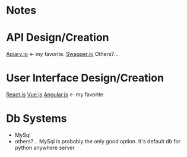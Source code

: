# Notes

# API Design/Creation
[Apiary.io](https://apiary.io/) <- my favorite.
[Swagger.io](https://swagger.io/)
Others?...
# User Interface Design/Creation
[React.js](https://reactjs.org/)
[Vue.js](https://vuejs.org/)
[Angular.js](https://angular.io/) <- my favorite
# Db Systems
- MySql
- others?... MySql is probably the only good option.  It's default db for python anywhere server
